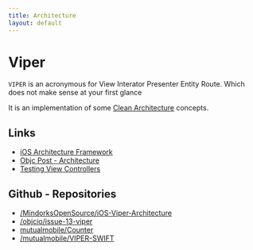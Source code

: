 ```yaml
---
title: Architecture
layout: default
---
```


# Viper

`VIPER` is an acronymous for View Interator Presenter Entity Route. Which does not make sense at your first glance

It is an implementation of some [Clean Architecture](https://8thlight.com/blog/uncle-bob/2012/08/13/the-clean-architecture.html)
concepts.



## Links

- [iOS Architecture Framework](https://mutualmobile.com/posts/meet-viper-fast-agile-non-lethal-ios-architecture-framework)
- [Objc Post - Architecture ](https://www.objc.io/issues/13-architecture/viper/)
- [Testing View Controllers](https://www.objc.io/issues/1-view-controllers/testing-view-controllers/)


## Github - Repositories

- [/MindorksOpenSource/iOS-Viper-Architecture](https://github.com/MindorksOpenSource/iOS-Viper-Architecture)
- [/objcio/issue-13-viper](https://github.com/objcio/issue-13-viper)
- [mutualmobile/Counter](https://github.com/mutualmobile/Counter)
- [/mutualmobile/VIPER-SWIFT](https://github.com/mutualmobile/VIPER-SWIFT)
